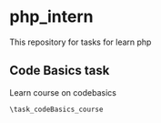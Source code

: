 # php_intern
This repository for tasks for learn php

## Code Basics task

Learn course on codebasics

`\task_codeBasics_course`
